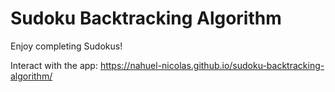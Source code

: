 # Sudoku Backtracking Algorithm
Enjoy completing Sudokus!


Interact with the app: https://nahuel-nicolas.github.io/sudoku-backtracking-algorithm/
